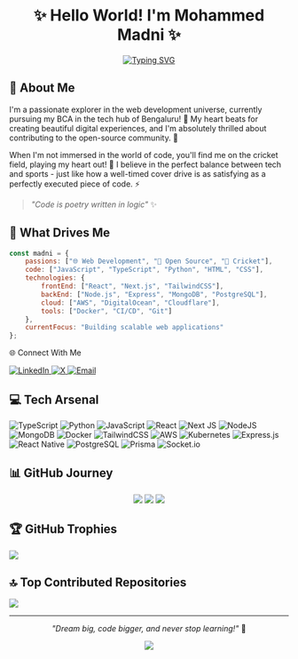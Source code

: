 <div align="center">
  
# ✨ Hello World! I'm Mohammed Madni ✨

[![Typing SVG](https://readme-typing-svg.herokuapp.com?font=Fira+Code&pause=1000&color=9D5DF7&center=true&vCenter=true&random=false&width=435&lines=Full+Stack+Web+Developer;Open+Source+Enthusiast;Always+Learning+New+Things)](https://git.io/typing-svg)

</div>

## 🚀 About Me 
I'm a passionate explorer in the web development universe, currently pursuing my BCA in the tech hub of Bengaluru! 💫 My heart beats for creating beautiful digital experiences, and I'm absolutely thrilled about contributing to the open-source community. 🌟

When I'm not immersed in the world of code, you'll find me on the cricket field, playing my heart out! 🏏 I believe in the perfect balance between tech and sports - just like how a well-timed cover drive is as satisfying as a perfectly executed piece of code. ⚡️

> *"Code is poetry written in logic"* ✨

## 💫 What Drives Me
```javascript
const madni = {
    passions: ["🌐 Web Development", "🎨 Open Source", "🏏 Cricket"],
    code: ["JavaScript", "TypeScript", "Python", "HTML", "CSS"],
    technologies: {
        frontEnd: ["React", "Next.js", "TailwindCSS"],
        backEnd: ["Node.js", "Express", "MongoDB", "PostgreSQL"],
        cloud: ["AWS", "DigitalOcean", "Cloudflare"],
        tools: ["Docker", "CI/CD", "Git"]
    },
    currentFocus: "Building scalable web applications"
};
```
🌐 Connect With Me
<div align="left">
  <a href="https://linkedin.com/in/mohammed-madni-906951333" target="_blank">
    <img src="https://img.shields.io/badge/LinkedIn-%230077B5.svg?logo=linkedin&logoColor=white" alt="LinkedIn">
  </a>
  <a href="https://x.com/madni77156" target="_blank">
    <img src="https://img.shields.io/badge/X-black.svg?logo=X&logoColor=white" alt="X">
  </a>
  <a href="mailto:mohammedmadni09@gmail.com">
    <img src="https://img.shields.io/badge/Email-D14836?style=flat&logo=gmail&logoColor=white" alt="Email">
  </a>
</div>

## 💻 Tech Arsenal
![TypeScript](https://img.shields.io/badge/typescript-%23007ACC.svg?style=for-the-badge&logo=typescript&logoColor=white) ![Python](https://img.shields.io/badge/python-3670A0?style=for-the-badge&logo=python&logoColor=ffdd54) ![JavaScript](https://img.shields.io/badge/javascript-%23323330.svg?style=for-the-badge&logo=javascript&logoColor=%23F7DF1E) ![React](https://img.shields.io/badge/react-%2320232a.svg?style=for-the-badge&logo=react&logoColor=%2361DAFB) ![Next JS](https://img.shields.io/badge/Next-black?style=for-the-badge&logo=next.js&logoColor=white) ![NodeJS](https://img.shields.io/badge/node.js-6DA55F?style=for-the-badge&logo=node.js&logoColor=white) ![MongoDB](https://img.shields.io/badge/MongoDB-%234ea94b.svg?style=for-the-badge&logo=mongodb&logoColor=white) ![Docker](https://img.shields.io/badge/docker-%230db7ed.svg?style=for-the-badge&logo=docker&logoColor=white) ![TailwindCSS](https://img.shields.io/badge/tailwindcss-%2338B2AC.svg?style=for-the-badge&logo=tailwind-css&logoColor=white) ![AWS](https://img.shields.io/badge/AWS-%23FF9900.svg?style=for-the-badge&logo=amazon-aws&logoColor=white) ![Kubernetes](https://img.shields.io/badge/kubernetes-%23326ce5.svg?style=for-the-badge&logo=kubernetes&logoColor=white) ![Express.js](https://img.shields.io/badge/express.js-%23404d59.svg?style=for-the-badge&logo=express&logoColor=%2361DAFB) ![React Native](https://img.shields.io/badge/react_native-%2320232a.svg?style=for-the-badge&logo=react&logoColor=%2361DAFB) ![PostgreSQL](https://img.shields.io/badge/postgres-%23316192.svg?style=for-the-badge&logo=postgresql&logoColor=white) ![Prisma](https://img.shields.io/badge/Prisma-3982CE?style=for-the-badge&logo=Prisma&logoColor=white) ![Socket.io](https://img.shields.io/badge/Socket.io-black?style=for-the-badge&logo=socket.io&badgeColor=010101)

## 📊 GitHub Journey
<div align="center">
  
![](https://github-readme-stats.vercel.app/api?username=MohammedMadni2004&theme=tokyonight&hide_border=false&include_all_commits=true&count_private=true)
![](https://github-readme-streak-stats.herokuapp.com/?user=MohammedMadni2004&theme=tokyonight&hide_border=false)
![](https://github-readme-stats.vercel.app/api/top-langs/?username=MohammedMadni2004&theme=tokyonight&hide_border=false&include_all_commits=true&count_private=true&layout=compact)

</div>

## 🏆 GitHub Trophies
![](https://github-profile-trophy.vercel.app/?username=MohammedMadni2004&theme=tokyonight&no-frame=true&no-bg=false&margin-w=4)

## 🔝 Top Contributed Repositories
![](https://github-contributor-stats.vercel.app/api?username=MohammedMadni2004&limit=5&theme=tokyonight&combine_all_yearly_contributions=true)

---
<div align="center">
  
*"Dream big, code bigger, and never stop learning!"* 🌠

![](https://visitcount.itsvg.in/api?id=MohammedMadni2004&icon=4&color=0)

</div>
